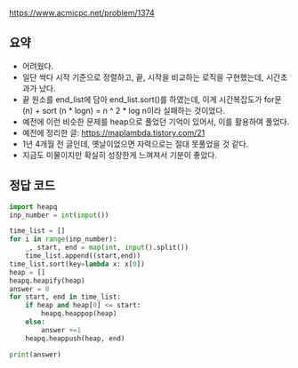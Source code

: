 <https://www.acmicpc.net/problem/1374>

## 요약

- 어려웠다.
- 일단 싹다 시작 기준으로 정렬하고, 끝, 시작을 비교하는 로직을 구현했는데, 시간초과가 났다.
- 끝 원소를 end_list에 담아 end_list.sort()를 하였는데, 이게 시간복잡도가 for문 (n) + sort (n * logn) = n ^ 2 * log n이라 실패하는 것이었다.
- 예전에 이런 비슷한 문제를 heap으로 풀었던 기억이 있어서, 이를 활용하여 풀었다.
- 예전에 정리한 글: <https://maplambda.tistory.com/21>
- 1년 4개월 전 글인데, 옛날이었으면 자력으로는 절대 못풀었을 것 같다.
- 지금도 미물이지만 확실히 성장한게 느껴져서 기분이 좋았다.

## 정답 코드

```py
import heapq
inp_number = int(input())

time_list = []
for i in range(inp_number):
    _, start, end = map(int, input().split())
    time_list.append((start,end))
time_list.sort(key=lambda x: x[0])
heap = []
heapq.heapify(heap)
answer = 0
for start, end in time_list:
    if heap and heap[0] <= start:
        heapq.heappop(heap)
    else:
        answer +=1
    heapq.heappush(heap, end)

print(answer)
```